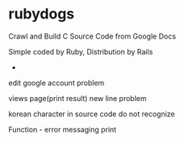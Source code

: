 rubydogs
========

Crawl and Build C Source Code from Google Docs

Simple coded by Ruby, Distribution by Rails

-

edit google account problem

views page(print result) new line problem

korean character in source code do not recognize

Function - error messaging print
